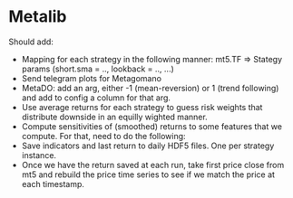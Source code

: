 # Metalib

Should add:
- Mapping for each strategy in the following manner: mt5.TF => Stategy params (short.sma = .., lookback = .., ...)
- Send telegram plots for Metagomano
- MetaDO: add an arg, either -1 (mean-reversion) or 1 (trend following) and add to config a column for that arg.
- Use average returns for each strategy to guess risk weights that distribute downside in an equilly wighted manner.
- Compute sensitivities of (smoothed) returns to some features that we compute. For that, need to do the following:
- Save indicators and last return to daily HDF5 files. One per strategy instance.
- Once we have the return saved at each run, take first price close from mt5 and rebuild the price time series to see if we match the price at each timestamp.